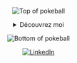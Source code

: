 
<div align="center">

![Top of pokeball](https://user-images.githubusercontent.com/44261381/209363264-ac854d3c-2cc2-44c4-928e-8a08d1013f46.png)

<details>
<summary>Découvrez moi</summary>

<br>
<div>
  <div align=center>
      <img height="200" alt="Avatar de Perceval00731" src="images/ma_tete_ia.png" alt="Avatar de Perceval00731">
  </div>
</div>

<details>
<summary>A propos de moi</summary>

<div align="left">

```java
public class Thomas {
  // à propos de moi
    private String nom;
    private String prenom;
    private int age;
    private String adresse;
    private String job;
    private String entreprise;

    // Constructeur par défaut
    public Thomas() {
        this.nom = "Fusi Belaid";
        this.prenom = "Thomas";
        this.age = 19;
        this.adresse = "Toulouse";
        this.job = "étudiant";
        this.entreprise = "IUT Blagnac";
    }
}
```

</div>

</details>

<details>
<summary>Outils</summary>
<p align="center">
  <a href="https://skillicons.dev">
    <img src="https://skillicons.dev/icons?i=git,cpp,css,discord,github,html,java,linux,mysql,py,react,vscode&perline=14" />
  </a>
</p>
</details>

<details>
  <summary>GitHub Stats</summary>
  <br>
  <p align="center">
    <img align="center" src="https://github-readme-stats.vercel.app/api?username=Perceval00731&show_icons=true\&show=reviews,discussions_started,discussions_answered,prs_merged,prs_merged_percentage" alt="GitHub Stats">
  </p>
</details>


<details>
  <summary>Quote</summary>
  <br>
  <blockquote>
    “The quieter you become, the more you are able to hear.”
    <br><strong>Rûmî</strong>
  </blockquote>
</details>

<details>
  <summary>Petite blague</summary>
  <br>
  <div align="center">
    <p>

      Il y a deux problèmes difficiles en informatique :

      le nommage des variables,

      l'invalidation d'un cache,

      les erreurs de compteur dans les itérations.

</p>
  </div>
</details>

<details>
<summary>Que puis je faire pour vous</summary>
<table style="border: none">
  <tr>
  <td width="50%" valign="top">

[//]: # (Fighting against markdown and blocks isn't easy, indentation is catastrophic)

## Allons créer un projet ensemble

Si vous avez une quelconque question sur le développement, le web, les bases de données ou quoi que ce soit d'autre <a href="mailto:fbthomas9@gmail.com">vous pouvez me contacter par mail</a>, je mors pas, parole de dev.

  </td>
  <td width="50%" valign="top">

## Ce n'est jamais parfait


<blockquote>“I think it’s very important to have a feedback loop, where you’re constantly thinking about what you’ve done and how you could be doing it better.”
<br><strong>– Elon Musk (il l'a vraiment dit)</strong></blockquote>

  </td>
  </tr>
</table>
</details>

</details>

![Bottom of pokeball](https://user-images.githubusercontent.com/44261381/209363271-905d2a5e-8a18-44c0-a450-45dddd4d5036.png)

</div>

<div align=center>
 <a href="www.linkedin.com/in/thomas-fusi-belaid-18b5672a1" target="_blank"><img src="https://img.shields.io/static/v1?style=for-the-badge&message=LinkedIn&color=0A66C2&logo=LinkedIn&logoColor=FFFFFF&label=" alt="LinkedIn" /></a>
</div>
